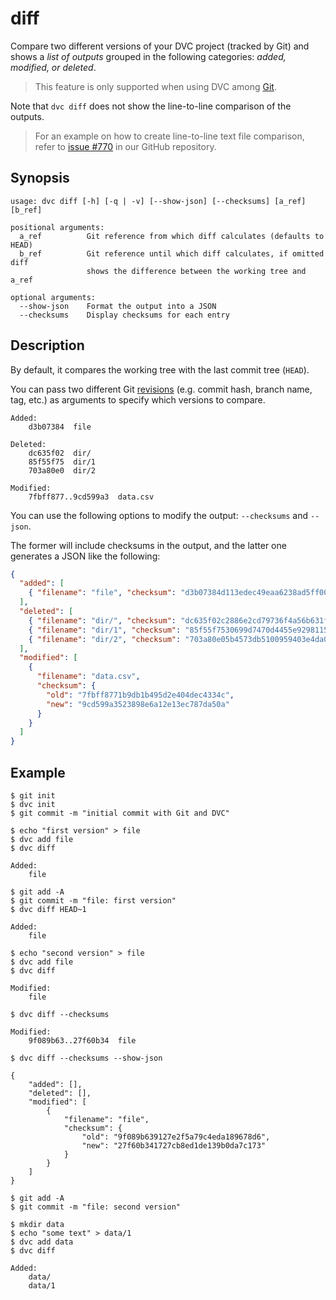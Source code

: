 # diff

Compare two different versions of your DVC project (tracked by Git) and shows a
_list of outputs_ grouped in the following categories: _added, modified, or
deleted_.

> This feature is only supported when using DVC among
> [Git](https://git-scm.com/).

Note that `dvc diff` does not show the line-to-line comparison of the outputs.

> For an example on how to create line-to-line text file comparison, refer to
> [issue #770](https://github.com/iterative/dvc/issues/770#issuecomment-512693256)
> in our GitHub repository.

## Synopsis

```usage
usage: dvc diff [-h] [-q | -v] [--show-json] [--checksums] [a_ref] [b_ref]

positional arguments:
  a_ref          Git reference from which diff calculates (defaults to HEAD)
  b_ref          Git reference until which diff calculates, if omitted diff
                 shows the difference between the working tree and a_ref

optional arguments:
  --show-json    Format the output into a JSON
  --checksums    Display checksums for each entry
```

## Description

By default, it compares the working tree with the last commit tree (`HEAD`).

You can pass two different Git [revisions](https://git-scm.com/docs/revisions)
(e.g. commit hash, branch name, tag, etc.) as arguments to specify which
versions to compare.

```
Added:
    d3b07384  file

Deleted:
    dc635f02  dir/
    85f55f75  dir/1
    703a80e0  dir/2

Modified:
    7fbff877..9cd599a3  data.csv
```

You can use the following options to modify the output: `--checksums` and
`--json`.

The former will include checksums in the output, and the latter one generates a
JSON like the following:

```json
{
  "added": [
    { "filename": "file", "checksum": "d3b07384d113edec49eaa6238ad5ff00" }
  ],
  "deleted": [
    { "filename": "dir/", "checksum": "dc635f02c2886e2cd79736f4a56b631f.dir" },
    { "filename": "dir/1", "checksum": "85f55f7530699d7470d4455e92981155" },
    { "filename": "dir/2", "checksum": "703a80e05b4573db5100959403e4da08" }
  ],
  "modified": [
    {
      "filename": "data.csv",
      "checksum": {
        "old": "7fbff8771b9db1b495d2e404dec4334c",
        "new": "9cd599a3523898e6a12e13ec787da50a"
      }
    }
  ]
}
```

## Example

```dvc
$ git init
$ dvc init
$ git commit -m "initial commit with Git and DVC"

$ echo "first version" > file
$ dvc add file
$ dvc diff

Added:
    file

$ git add -A
$ git commit -m "file: first version"
$ dvc diff HEAD~1

Added:
    file

$ echo "second version" > file
$ dvc add file
$ dvc diff

Modified:
    file

$ dvc diff --checksums

Modified:
    9f089b63..27f60b34  file

$ dvc diff --checksums --show-json

{
    "added": [],
    "deleted": [],
    "modified": [
        {
            "filename": "file",
            "checksum": {
                "old": "9f089b639127e2f5a79c4eda189678d6",
                "new": "27f60b341727cb8ed1de139b0da7c173"
            }
        }
    ]
}

$ git add -A
$ git commit -m "file: second version"

$ mkdir data
$ echo "some text" > data/1
$ dvc add data
$ dvc diff

Added:
    data/
    data/1
```
